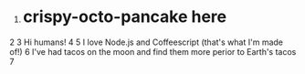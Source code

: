 1. # crispy-octo-pancake here
2
3   Hi humans!
4
5   I love Node.js and Coffeescript (that's what I'm made of!)
6   I've had tacos on the moon and find them more perior to Earth's tacos
7
